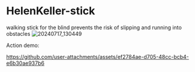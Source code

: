 # HelenKeller-stick
walking stick for the blind prevents the risk of slipping and running into obstacles
![20240717_130449](https://github.com/user-attachments/assets/04a5bfef-120e-4947-8625-1a236d5e6e21)


Action demo:

https://github.com/user-attachments/assets/ef2784ae-d705-48cc-bcb4-e6b30ae937b6

